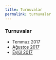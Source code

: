 ```yaml
---
title: Turnuvalar
permalink: turnuvalar
---
```


### Turnuvalar

- Temmuz 2017
- [Ağustos 2017](turnuvalar/agustos)
- [Eylül 2017](turnuvalar/eylul)
